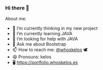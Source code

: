 ### Hi there 👋

<!--whoskelos/whoskelos** is a ✨ _special_ ✨ repository because its `README.md` (this file) appears on your GitHub profile.-->

About me:

- 🔭 I’m currently thinking in my new project
- 🌱 I’m currently learning JAVA
- 🤔 I’m looking for help with JAVA
- 💬 Ask me about Bootstrap
- 📫 How to reach me: [@whoskelos](https://twitter.com/whoskelos) 🕊
- 😄 Pronouns: kelos
- 🖥️ https://portfolio.whoskelos.es
